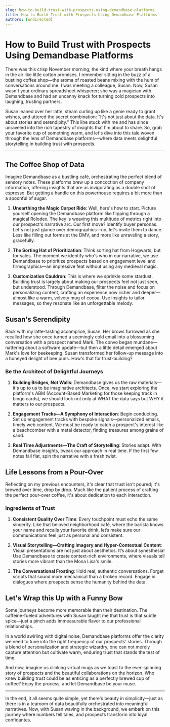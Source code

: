 ```yaml
---
slug: how-to-build-trust-with-prospects-using-demandbase-platforms
title: How to Build Trust with Prospects Using Demandbase Platforms
authors: [undirected]
---
```



# How to Build Trust with Prospects Using Demandbase Platforms

There was this crisp November morning, the kind where your breath hangs in the air like little cotton promises. I remember sitting in the buzz of a bustling coffee shop—the aroma of roasted beans mixing with the hum of conversations around me. I was meeting a colleague, Susan. Now, Susan wasn't your ordinary spreadsheet whisperer; she was a magician with Demandbase and had an uncanny knack for turning cold prospects into laughing, trusting partners. 

Susan leaned over her latte, steam curling up like a genie ready to grant wishes, and uttered the secret combination: "It's not just about the data. It's about stories and serendipity." This line stuck with me and has since unraveled into the rich tapestry of insights that I'm about to share. So, grab your favorite cup of something warm, and let's dive into this tale woven through the lens of Demandbase platforms—where data meets delightful storytelling in building trust with prospects.

---

## The Coffee Shop of Data

Imagine Demandbase as a bustling café, orchestrating the perfect blend of sensory notes. These platforms brew up a concoction of company information, offering insights that are as invigorating as a double shot of espresso. But getting a handle on this powerhouse requires a bit more than a spoonful of sugar.

1. **Unearthing the Magic Carpet Ride**: Well, here's how to start. Picture yourself opening the Demandbase platform like flipping through a magical Rolodex. The key is weaving this multitude of metrics right into our prospect's narrative arc. Our first move? Identify buyer personas. Let's not just glance over demographics—no, let's invite them to dance. Less like filling out forms at the DMV, and more like unraveling a story, gracefully.

2. **The Sorting Hat of Prioritization**: Think sorting hat from Hogwarts, but for sales. The moment we identify who's who in our narrative, we use Demandbase to prioritize prospects based on engagement level and firmographics—an impressive feat without using any medieval magic.

3. **Customization Cauldron**: This is where we sprinkle some stardust. Building trust is largely about making our prospects feel not just seen, but understood. Through Demandbase, filter the noise and focus on personalizing content, crafting an experience now richer and deeper—almost like a warm, velvety mug of cocoa. Use insights to tailor messages, so they resonate like an unforgettable melody.

## Susan's Serendipity

Back with my latte-tasting accomplice, Susan. Her brows furrowed as she recalled how she once turned a seemingly cold email into a blossoming conversation with a prospect named Mark. The convo began mundane—nattering about a software update—but then a little detail emerged about Mark's love for beekeeping. Susan transformed her follow-up message into a honeyed delight of bee puns. How's that for trust-building?

### Be the Architect of Delightful Journeys

1. **Building Bridges, Not Walls**: Demandbase gives us the raw materials—it's up to us to be imaginative architects. Once, we start exploring the platform's ABM (Account-Based Marketing for those keeping track in bingo cards), we should look not only at WHAT the data says but WHY it matters to our prospects.

2. **Engagement Tracks—A Symphony of Interaction**: Begin conducting. Set up engagement tracks with bespoke signals—personalized emails, timely web content. We must be ready to catch a prospect's interest like a beachcomber with a metal detector, finding treasures among grains of sand.

3. **Real Time Adjustments—The Craft of Storytelling**: Stories adapt. With Demandbase insights, tweak our approach in real time. If the first few notes fall flat, spin the narrative with a fresh twist.

## Life Lessons from a Pour-Over

Reflecting on my previous encounters, it's clear that trust isn't poured; it's brewed over time, drop by drop. Much like the patient process of crafting the perfect pour-over coffee, it's about dedication to each interaction.

### Ingredients of Trust

1. **Consistent Quality Over Time**: Every touchpoint must echo the same sincerity. Like that beloved neighborhood café, where the barista knows your name and recalls your favorite drink, let’s make sure our communications feel just as personal and consistent.

2. **Visual Storytelling—Crafting Imagery and Hyper-Contextual Content**: Visual presentations are not just about aesthetics. It’s about synesthesia! Use Demandbase to create context-rich environments, where visuals tell stories more vibrant than the Mona Lisa's smile.

3. **The Conversational Frosting**: Hold real, authentic conversations. Forget scripts that sound more mechanical than a broken record. Engage in dialogues where prospects sense the humanity behind the data.

## Let's Wrap this Up with a Funny Bow

Some journeys become more memorable than their destination. The caffeine-fueled adventures with Susan taught me that trust is that subtle spice—just a pinch adds immeasurable flavor to our professional relationships. 

In a world swirling with digital noise, Demandbase platforms offer the clarity we need to tune into the right frequency of our prospects' stories. Through a blend of personalization and strategic wizardry, one can not merely capture attention but cultivate warm, enduring trust that stands the test of time.

And now, imagine us clinking virtual mugs as we toast to the ever-spinning story of prospects and the beautiful collaborations on the horizon. Who knew building trust could be as enticing as a perfectly brewed cup of coffee? Enjoy the process, and let Demandbase be your muse.

---

In the end, it all seems quite simple, yet there's beauty in simplicity—just as there is in a tearoom of data beautifully orchestrated into meaningful narratives. Now, with Susan waving in the background, we embark on this journey where numbers tell tales, and prospects transform into loyal confidantes.